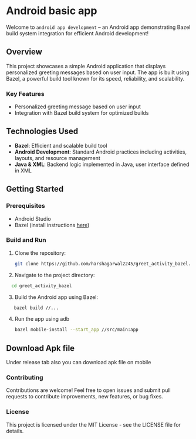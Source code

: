 # Android basic app

Welcome to `android app development` – an Android app demonstrating Bazel build system integration for efficient Android development!

## Overview

This project showcases a simple Android application that displays personalized greeting messages based on user input. The app is built using Bazel, a powerful build tool known for its speed, reliability, and scalability.

### Key Features

- Personalized greeting message based on user input
- Integration with Bazel build system for optimized builds

## Technologies Used

- **Bazel**: Efficient and scalable build tool
- **Android Development**: Standard Android practices including activities, layouts, and resource management
- **Java & XML**: Backend logic implemented in Java, user interface defined in XML

## Getting Started

### Prerequisites

- Android Studio
- Bazel (install instructions [here](https://docs.bazel.build/versions/main/install.html))

### Build and Run

1. Clone the repository:

   ```bash
   git clone https://github.com/harshagarwal2245/greet_activity_bazel.git
   ```
2. Navigate to the project directory:
  ```bash
    cd greet_activity_bazel
  ```
3. Build the Android app using Bazel:
```bash
   bazel build //...
```
4. Run the app using adb
   ```bash
   bazel mobile-install --start_app //src/main:app
   ```
## Download Apk file

Under release tab also you can download apk file on mobile

### Contributing

Contributions are welcome! Feel free to open issues and submit pull requests to contribute improvements, new features, or bug fixes.

### License

This project is licensed under the MIT License - see the LICENSE file for details.
   
